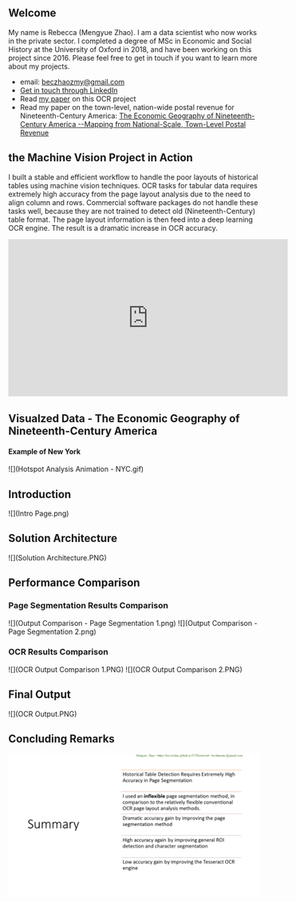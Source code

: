 ## Welcome

My name is Rebecca (Mengyue Zhao). I am a data scientist who now works in the private sector. I completed a degree of MSc in Economic and Social History at the University of Oxford in 2018, and have been working on this project since 2016. Please feel free to get in touch if you want to learn more about my projects. 
- email: beczhaozmy@gmail.com
- [Get in touch through LinkedIn](https://www.linkedin.com/in/mengyue-rebecca-zhao-a15bb8111/)
- Read [my paper](https://www.linkedin.com/posts/mengyue-rebecca-zhao-a15bb8111_machine-vision-tools-enhancement-for-ocr-activity-6893647253307736064-dONL?utm_source=linkedin_share&utm_medium=member_desktop_web) on this OCR project
- Read my paper on the town-level, nation-wide postal revenue for Nineteenth-Century America: [The Economic Geography of Nineteenth-Century America --Mapping from National-Scale, Town-Level Postal Revenue](https://github.com/becZzZhao/CVHistorical/blob/decb15239f242eb1f2b5e652fa10f86b2a2c83c4/20220607%20The%20Economic%20Geography%20of%2019th%20Century%20America%20-%20Edit%201%20-%20Mengyue%20Zhao.pdf)


## the Machine Vision Project in Action
I built a stable and efficient workflow to handle the poor layouts of historical tables using machine vision techniques. OCR tasks for tabular data requires extremely high accuracy from the page layout analysis due to the need to align column and rows. Commercial software packages do not handle these tasks well, because they are not trained to detect old (Nineteenth-Century) table format. The page layout information is then feed into a deep learning OCR engine. The result is a dramatic increase in OCR accuracy.

<p align="center">
<iframe width="560" height="315" src="https://www.youtube.com/embed/Jh_KobCtuIQ" title="YouTube video player" frameborder="0" allow="accelerometer; autoplay; clipboard-write; encrypted-media; gyroscope; picture-in-picture" allowfullscreen></iframe>
</p>

## Visualzed Data - The Economic Geography of Nineteenth-Century America <br/>
#### Example of New York
 ![](Hotspot Analysis Animation - NYC.gif)

## Introduction 
![](Intro Page.png)
## Solution Architecture
![](Solution Architecture.PNG)
## Performance Comparison
### Page Segmentation Results Comparison
![](Output Comparison - Page Segmentation 1.png)
![](Output Comparison - Page Segmentation 2.png)
### OCR Results Comparison
![](OCR Output Comparison 1.PNG)
![](OCR Output Comparison 2.PNG)
## Final Output
![](OCR Output.PNG)
## Concluding Remarks
![](Findings.png)


